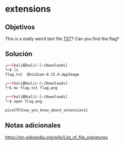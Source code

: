 # extensions

## Objetivos
This is a really weird text file [TXT](https://jupiter.challenges.picoctf.org/static/e7e5d188621ee705ceeb0452525412ef/flag.txt)? Can you find the flag?


## Solución 
```bash
┌──(kali㉿kali)-[~/Downloads]
└─$ ls
flag.txt  Obsidian-0.15.9.AppImage
                                                                                                                 
┌──(kali㉿kali)-[~/Downloads]
└─$ mv flag.txt flag.png

┌──(kali㉿kali)-[~/Downloads]
└─$ open flag.png 

picoCTF{now_you_know_about_extensions}
```

## Notas adicionales 
https://en.wikipedia.org/wiki/List_of_file_signatures
